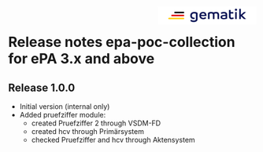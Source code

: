 <img align="right" width="200" height="37" src="Gematik_Logo_Flag_With_Background.png" alt="Gematik Logo"/> <br/>

# Release notes epa-poc-collection for ePA 3.x and above

## Release 1.0.0

- Initial version (internal only)
- Added pruefziffer module:
    - created Pruefziffer 2 through VSDM-FD
    - created hcv through Primärsystem
    - checked Pruefziffer and hcv through Aktensystem 
      
